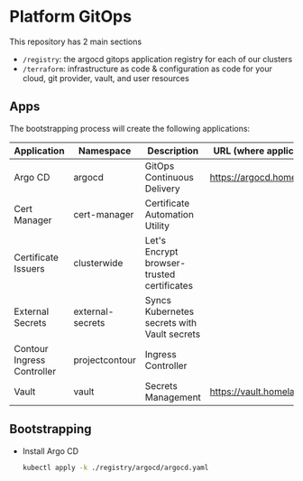 # Platform GitOps

This repository has 2 main sections

- `/registry`: the argocd gitops application registry for each of our clusters
- `/terraform`: infrastructure as code & configuration as code for your cloud, git provider, vault, and user resources

## Apps

The bootstrapping process will create the following applications:

| Application              | Namespace        | Description                                 | URL (where applicable)             |
| ------------------------ | ---------------- | ------------------------------------------- | ---------------------------------- |
| Argo CD                  | argocd           | GitOps Continuous Delivery                  | https://argocd.homelab.io               |
| Cert Manager             | cert-manager     | Certificate Automation Utility              |                                    |
| Certificate Issuers      | clusterwide      | Let's Encrypt browser-trusted certificates  |                                    |
| External Secrets         | external-secrets | Syncs Kubernetes secrets with Vault secrets |                                    |
| Contour Ingress Controller | projectcontour    | Ingress Controller                          |                                    |
| Vault                    | vault            | Secrets Management                          | https://vault.homelab.io                |

## Bootstrapping

- Install Argo CD

  ```sh
  kubectl apply -k ./registry/argocd/argocd.yaml
  ```
